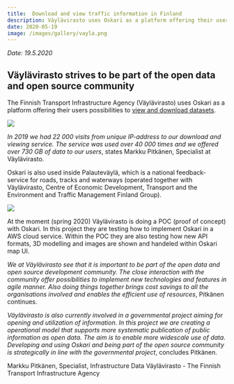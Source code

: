 ```yaml
---
title:  Download and view traffic information in Finland
description: Väylävirasto uses Oskari as a platform offering their users  possibilities to view and download datasets
date: 2020-05-19
image: /images/gallery/vayla.png
---
```

*Date: 19.5.2020*

## Väylävirasto strives to be part of the open data and open source community

The Finnish Transport Infrastructure Agency (Väylävirasto) uses Oskari as a platform offering their users  possibilities to [view and download datasets](https://julkinen.vayla.fi/oskari/?lang=en). 

<img src="/images/gallery/vayla.png" class="img-responsive"/>

*In 2019 we had 22 000 visits from unique IP-address to our download and viewing service. The service was used over 40 000 times and we offered over 730 GB of data to our users*, 
states Markku Pitkänen, Specialist at Väylävirasto. 

Oskari is also used inside Palauteväylä, which is a national feedback-service for roads, tracks and waterways (operated together with Väylävirasto, Centre of Economic Development, Transport and the Environment and Traffic Management Finland Group).  

<img src="/images/gallery/privateroads.png" class="img-responsive"/>

At the moment (spring 2020) Väylävirasto is doing a POC (proof of concept) with Oskari. In this project they are testing how to implement Oskari in a AWS cloud service. Within the POC they are also testing how new API formats, 3D modelling and images are shown and handeled within Oskari map UI. 

*We at Väylävirasto see that it is important to be part of the open data and open source development community. 
The close interaction with the community offer possibilities to implement new technologies and features in agile manner. 
Also doing things together brings cost savings to all the organisations involved and enables the efficient use of resources*, Pitkänen continues. 

*Väylävirasto is also currently involved in a governmental project aiming for opening and utilization of information. 
In this project we are creating a operational model that supports more systematic publication of public information as open data. The aim is to enable more widescale use of data. 
Developing and using Oskari and being part of the open source community is strategically in line with the governmental project*, concludes Pitkänen.

Markku Pitkänen, Specialist, Infrastructure Data
Väylävirasto - The Finnish Transport Infrastructure Agency  
